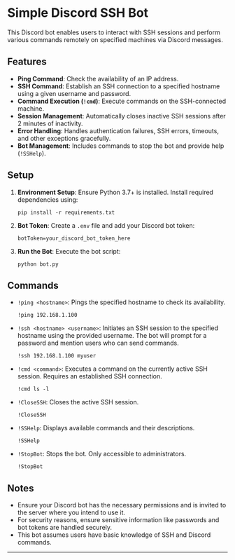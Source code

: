 # Simple Discord SSH Bot

This Discord bot enables users to interact with SSH sessions and perform various commands remotely on specified machines via Discord messages.

## Features
- **Ping Command**: Check the availability of an IP address.
- **SSH Command**: Establish an SSH connection to a specified hostname using a given username and password.
- **Command Execution (`!cmd`)**: Execute commands on the SSH-connected machine.
- **Session Management**: Automatically closes inactive SSH sessions after 2 minutes of inactivity.
- **Error Handling**: Handles authentication failures, SSH errors, timeouts, and other exceptions gracefully.
- **Bot Management**: Includes commands to stop the bot and provide help (`!SSHelp`).

## Setup
1. **Environment Setup**: Ensure Python 3.7+ is installed. Install required dependencies using:
   ```
   pip install -r requirements.txt
   ```
2. **Bot Token**: Create a `.env` file and add your Discord bot token:
   ```
   botToken=your_discord_bot_token_here
   ```
3. **Run the Bot**: Execute the bot script:
   ```
   python bot.py
   ```

## Commands
- `!ping <hostname>`: Pings the specified hostname to check its availability.
  ```
  !ping 192.168.1.100
  ```

- `!ssh <hostname> <username>`: Initiates an SSH session to the specified hostname using the provided username. The bot will prompt for a password and mention users who can send commands.
  ```
  !ssh 192.168.1.100 myuser
  ```

- `!cmd <command>`: Executes a command on the currently active SSH session. Requires an established SSH connection.
  ```
  !cmd ls -l
  ```

- `!CloseSSH`: Closes the active SSH session.
  ```
  !CloseSSH
  ```

- `!SSHelp`: Displays available commands and their descriptions.
  ```
  !SSHelp
  ```

- `!StopBot`: Stops the bot. Only accessible to administrators.
  ```
  !StopBot
  ```

## Notes
- Ensure your Discord bot has the necessary permissions and is invited to the server where you intend to use it.
- For security reasons, ensure sensitive information like passwords and bot tokens are handled securely.
- This bot assumes users have basic knowledge of SSH and Discord commands.

---
